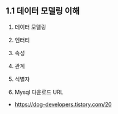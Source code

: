 ## 1.1 데이터 모델링 이해

1. 데이터 모델링

2. 엔터티

3. 속성

4. 관계

5. 식별자

6. Mysql 다운로드 URL 
 - https://dog-developers.tistory.com/20
 